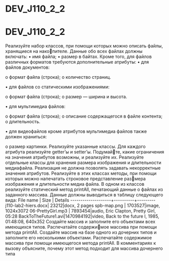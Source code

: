 # DEV_J110_2_2
# DEV_J110_2_2

Реализуйте набор классов, при помощи которых можно описать файлы, хранящиеся на накопителе.
Данные обо всех файлах должны включать:
• имя файла;
• размер в байтах.
Кроме того, для файлов различных форматов требуются дополнительные атрибуты:
• для файлов документов:

o формат файла (строка);
o количество страниц.

• для файлов со статическими изображениями:

o формат файла (строка);
o размер — ширина и высота.

• для мультимедиа файлов:

o формат файла (строка);
o описание содержащегося в файле контента;
o длительность.

• для видеофайлов кроме атрибутов мультимедиа файлов также должен храниться:

o размер картинки.
Реализуйте указанные классы. Для каждого атрибута реализуйте getter’ы и setter’ы. Подумайте, какие ограничения на значения атрибутов возможны, и реализуйте их.
Реализуйте отдельные классы для хранения размера изображения и 
длительности медиафайла.
Реализация не должна позволять задавать некорректные значения атрибутов.
Реализуйте в
этих классах методы, при помощи которых можно напечатать строковое 
представление размера изображения и длительности медиа файла.
В одном из классов реализуйте статический метод printAll, печатающий данные о файлах из
заданного массива. Данные должны выводиться в таблицу следующего вида:
File name | Size | Details
--------------------+----------+---------
j110-lab2-hiers.docx| 23212|docx, 2 pages
spb-map.png | 1703527|image, 1024x3072
06-PrettyGirl.mp3 | 7893454|audio, Eric Clapton, Pretty Girl, 05:28
BackToTheFuture1.avi|1470984192|video, Back to the future I, 1985, 01:48:08, 640x352
Создайте массив и заполните его объектами всех имеющихся типов. Распечатайте содержимое массива при помощи метода printAll.
Создайте массив на базе одного из дочерних типов и заполните его несколькими объектами.
Распечатайте содержимое массива при помощи имеющегося метода printAll. В комментариях
к вызову объясните, почему этот метод подходит для массива дочернего типа